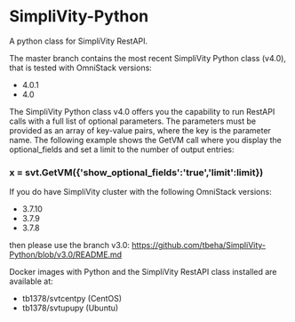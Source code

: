 # SimpliVity-Python

A python class for SimpliVity RestAPI.  

The master branch contains the most recent SimpliVity Python class (v4.0), that is tested with OmniStack versions:
- 4.0.1
- 4.0

The SimpliVity Python class v4.0 offers you the capability to run RestAPI calls with a full list of optional parameters. The parameters must be provided as an array of key-value pairs, where the key is the parameter name.  The following example shows the GetVM call where you display the optional_fields and set a limit to the number of output entries: 

###  x = svt.GetVM({'show_optional_fields':'true','limit':limit})

If you do have SimpliVity cluster with the following OmniStack versions:
- 3.7.10
- 3.7.9
- 3.7.8

then please use the branch v3.0: https://github.com/tbeha/SimpliVity-Python/blob/v3.0/README.md

Docker images with Python and the SimpliVity RestAPI class installed are available at:
- tb1378/svtcentpy  (CentOS)
- tb1378/svtupupy   (Ubuntu)
